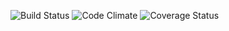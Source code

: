![Build Status](https://codeship.com/projects/<YOUR_PROJECT_UUID>/status?branch=master)
![Code Climate](https://codeclimate.com/github/<YOUR_GITHUB_USERNAME>/experimental_economics_project.png)
![Coverage Status](https://coveralls.io/repos/<YOUR_GITHUB_USERNAME>/experimental_economics_project/badge.png)

